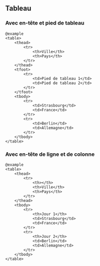 ## Tableau

### Avec en-tête et pied de tableau

    @example
    <table>
        <thead>
            <tr>
                <th>Ville</th>
                <th>Pays</th>
            </tr>
        </thead>
        <tfoot>
            <tr>
                <td>Pied de tableau 1</td>
                <td>Pied de tableau 2</td>
            </tr>
        </tfoot>
        <tbody>
            <tr>
                <td>Strasbourg</td>
                <td>France</td>
            </tr>
            <tr>
                <td>Berlin</td>
                <td>Allemagne</td>
            </tr>
        </tbody>
    </table>

### Avec en-tête de ligne et de colonne

    @example
    <table>
        <thead>
            <tr>
                <th></th>
                <th>Ville</th>
                <th>Pays</th>
            </tr>
        </thead>
        <tbody>
            <tr>
                <th>Jour 1</th>
                <td>Strasbourg</td>
                <td>France</td>
            </tr>
            <tr>
                <th>Jour 2</th>
                <td>Berlin</td>
                <td>Allemagne</td>
            </tr>
        </tbody>
    </table>


